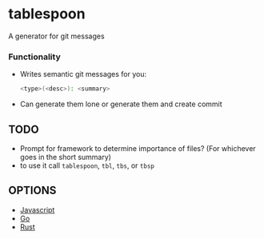 # tablespoon
A generator for git messages


### Functionality
- Writes semantic git messages for you:
  ```bash
  <type>(<desc>): <summary>
  ```
- Can generate them lone or generate them and create commit

## TODO
- Prompt for framework to determine importance of files? (For whichever goes in the short summary)
- to use it call `tablespoon`, `tbl`, `tbs`, or `tbsp`

## OPTIONS
- [Javascript](https://github.com/njzydark/project-template-cli)
- [Go](https://github.com/pterm/cli-template)
- [Rust](https://github.com/rust-cli/cli-template)
